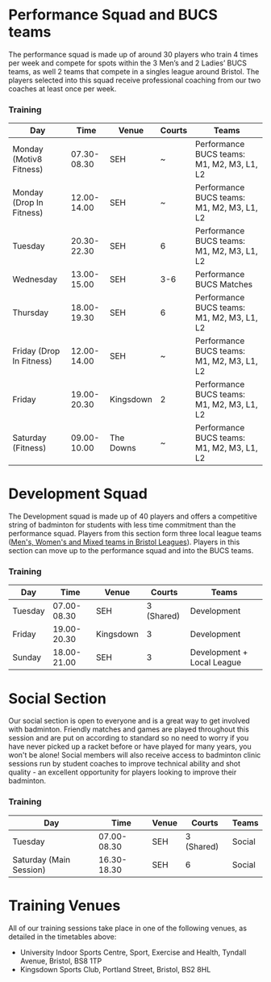 # Performance Squad and BUCS teams

The performance squad is made up of around 30 players who train 4 times per week and compete for spots within the 3 Men’s and 2 Ladies’ BUCS teams, as well 2 teams that compete in a singles league around Bristol. The players selected into this squad receive professional coaching from our two coaches at least once per week.

### Training

Day | Time | Venue | Courts | Teams
--- | --- | --- | --- | ---
Monday (Motiv8 Fitness) | 07.30-08.30 | SEH | ~ | Performance BUCS teams: M1, M2, M3, L1, L2
Monday (Drop In Fitness) | 12.00-14.00 | SEH | ~ | Performance BUCS teams: M1, M2, M3, L1, L2
Tuesday | 20.30-22.30 | SEH | 6 | Performance BUCS teams: M1, M2, M3, L1, L2
Wednesday | 13.00-15.00 | SEH | 3-6 | Performance BUCS Matches
Thursday | 18.00-19.30 | SEH | 6 | Performance BUCS teams: M1, M2, M3, L1, L2
Friday (Drop In Fitness) | 12.00-14.00 | SEH | ~ | Performance BUCS teams: M1, M2, M3, L1, L2
Friday | 19.00-20.30 | Kingsdown | 2 | Performance BUCS teams: M1, M2, M3, L1, L2
Saturday (Fitness) | 09.00-10.00 | The Downs | ~ | Performance BUCS teams: M1, M2, M3, L1, L2

# Development Squad

The Development squad is made up of 40 players and offers a competitive string of badminton for students with less time commitment than the performance squad. Players from this section form three local league teams ([Men's, Women's and Mixed teams in Bristol Leagues](http://www.avonba.co.uk/)). Players in this section can move up to the performance squad and into the BUCS teams.

### Training

Day | Time | Venue | Courts | Teams
--- | --- | --- | --- | ---
Tuesday | 07.00-08.30 | SEH | 3 (Shared) | Development
Friday | 19.00-20.30 | Kingsdown | 3 | Development
Sunday | 18.00-21.00 | SEH | 3 | Development + Local League

# Social Section

Our social section is open to everyone and is a great way to get involved with badminton. Friendly matches and games are played throughout this session and are put on according to standard so no need to worry if you have never picked up a racket before or have played for many years, you won't be alone! Social members will also receive access to badminton clinic sessions run by student coaches to improve technical ability and shot quality - an excellent opportunity for players looking to improve their badminton.

### Training

Day | Time | Venue | Courts | Teams
--- | --- | --- | --- | ---
Tuesday | 07.00-08.30 | SEH | 3 (Shared) | Social
Saturday (Main Session) | 16.30-18.30 | SEH | 6 | Social

# Training Venues

All of our training sessions take place in one of the following venues, as detailed in the timetables above:

- University Indoor Sports Centre, Sport, Exercise and Health, Tyndall Avenue, Bristol, BS8 1TP
- Kingsdown Sports Club, Portland Street, Bristol, BS2 8HL
